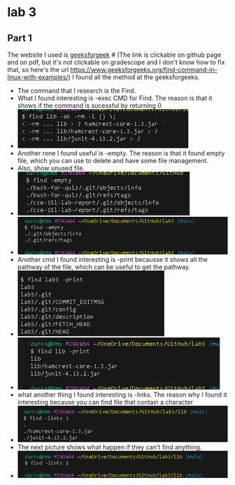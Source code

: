 # lab 3
## Part 1
The website I used is [geeksforgeek](https://www.geeksforgeeks.org/find-command-in-linux-with-examples/) # (The link is clickable on github page and on pdf, but it's not clickable on gradescope and I don't know how to fix that, so here's the url https://www.geeksforgeeks.org/find-command-in-linux-with-examples/)
I found all the method at the geeksforgeeks. 
- The command that I research is the Find.
- What I found interesting is -exec CMD for Find. The reason is that it shows if the command is sucessful by returning 0
- ![image](wa.png)
- Another rone I found useful is -empty. The reason is that it found empty file, which you can use to delete and have some file management.
- Also, show unused file.
- ![image](empty2.png)
- ![image](lab4.png)
- Another cmd I found interesting is -print becausse it shows all the pathway of the file, which can be useful to get the pathway.
- ![iamge](print2.png)
- ![image](t.png)
- what another thing I found interesting is -links. The reason why I found it interesting because you can find file that contain a character
- ![image](4.png)
- The next picture shows what happen if they can't find anything.
- ![image](link2.png)

